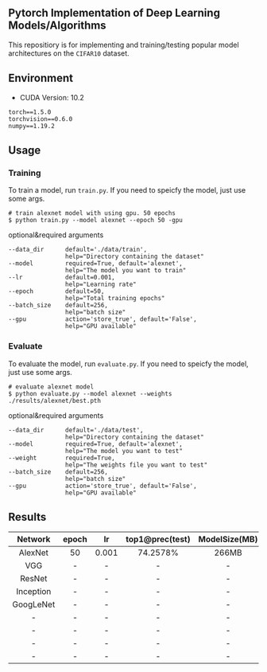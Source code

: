 ## Pytorch Implementation of Deep Learning Models/Algorithms

This repositiory is for implementing and training/testing popular model architectures on the `CIFAR10` dataset.



## Environment

- CUDA Version: 10.2 

```
torch==1.5.0
torchvision==0.6.0
numpy==1.19.2
```

## Usage

### Training

To train a model, run `train.py`.
If you need to speicfy the model, just use some args.

```
# train alexnet model with using gpu. 50 epochs
$ python train.py --model alexnet --epoch 50 -gpu
```

optional&required arguments

```
--data_dir      default='./data/train',
                help="Directory containing the dataset"
--model         required=True, default='alexnet',
                help="The model you want to train"
--lr            default=0.001,
                help="Learning rate"
--epoch         default=50,
                help="Total training epochs"
--batch_size    default=256,
                help="batch size"
--gpu           action='store_true', default='False',
                help="GPU available"
```


### Evaluate

To evaluate the model, run `evaluate.py`.
If you need to speicfy the model, just use some args.

```
# evaluate alexnet model
$ python evaluate.py --model alexnet --weights ./results/alexnet/best.pth 
```

optional&required arguments

```
--data_dir      default='./data/test',
                help="Directory containing the dataset"
--model         required=True, default='alexnet',
                help="The model you want to test"
--weight        required=True,
                help="The weights file you want to test"
--batch_size    default=256,
                help="batch size"
--gpu           action='store_true', default='False',
                help="GPU available"
```


## Results

|Network|epoch|lr|top1@prec(test)|ModelSize(MB)|
|:---:|:---:|:---:|:---:|:---:|
|AlexNet|50|0.001|74.2578%|266MB|
|VGG|-|-|-|-|-|-|
|ResNet|-|-|-|-|-|-|
|Inception|-|-|-|-|-|-|
|GoogLeNet|-|-|-|-|-|
|-|-|-|-|-|-|
|-|-|-|-|-|-|
|-|-|-|-|-|-|
|-|-|-|-|-|-|



